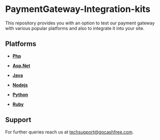 # PaymentGateway-Integration-kits

This repository provides you with an option to test our payment gateway with various popular platforms and also to integrate it into your site. 

## Platforms 

- **[Php](php/ReadMe.md)**

- **[Asp.Net](aspnet/ReadMe.md)**

- **[Java](java/ReadMe.md)**

- **[Nodejs](nodejs/pgSIM/ReadMe.md)**

- **[Python](python/ReadMe.md)**

- **[Ruby](ror/pgsim/ReadMe.md)**


## Support

For further queries reach us at [techsupport@gocashfree.com](techsupport@gocashfree.com).